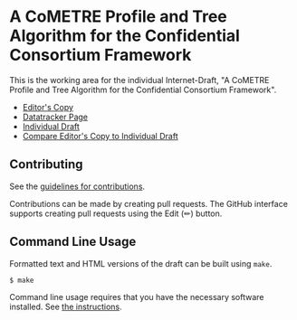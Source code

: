 # A CoMETRE Profile and Tree Algorithm for the Confidential Consortium Framework

This is the working area for the individual Internet-Draft, "A CoMETRE Profile and Tree Algorithm for the Confidential Consortium Framework".

* [Editor's Copy](https://ietf-scitt.github.io/draft-birkholz-cose-cometre-ccf-profile/#go.draft-birkholz-cose-cometre-ccf-profile.html)
* [Datatracker Page](https://datatracker.ietf.org/doc/draft-birkholz-cose-cometre-ccf-profile)
* [Individual Draft](https://datatracker.ietf.org/doc/html/draft-birkholz-cose-cometre-ccf-profile)
* [Compare Editor's Copy to Individual Draft](https://ietf-scitt.github.io/draft-birkholz-cose-cometre-ccf-profile/#go.draft-birkholz-cose-cometre-ccf-profile.diff)


## Contributing

See the
[guidelines for contributions](https://github.com/ietf-scitt/draft-birkholz-cose-cometre-ccf-profile/blob/main/CONTRIBUTING.md).

Contributions can be made by creating pull requests.
The GitHub interface supports creating pull requests using the Edit (✏) button.


## Command Line Usage

Formatted text and HTML versions of the draft can be built using `make`.

```sh
$ make
```

Command line usage requires that you have the necessary software installed.  See
[the instructions](https://github.com/martinthomson/i-d-template/blob/main/doc/SETUP.md).

